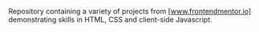 Repository containing a variety of projects from [www.frontendmentor.io] demonstrating skills in HTML, CSS and client-side Javascript.